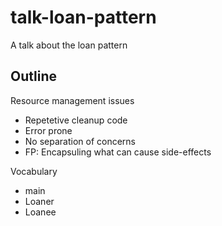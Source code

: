 # talk-loan-pattern

A talk about the loan pattern

## Outline

Resource management issues

- Repetetive cleanup code
- Error prone
- No separation of concerns
- FP: Encapsuling what can cause side-effects

Vocabulary

- main
- Loaner
- Loanee
